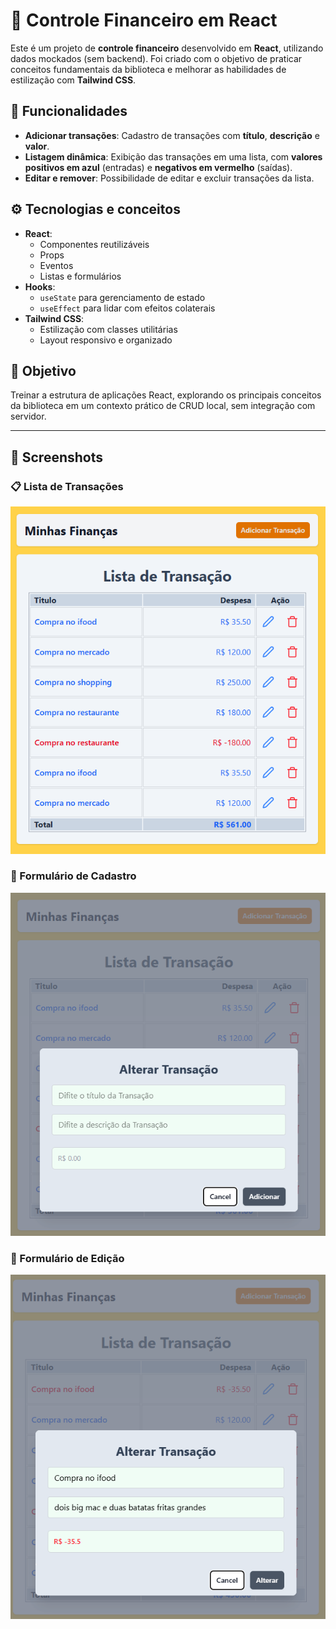 # 💸 Controle Financeiro em React

Este é um projeto de **controle financeiro** desenvolvido em **React**, utilizando dados mockados (sem backend). Foi criado com o objetivo de praticar conceitos fundamentais da biblioteca e melhorar as habilidades de estilização com **Tailwind CSS**.

## 🚀 Funcionalidades

- **Adicionar transações**: Cadastro de transações com **título**, **descrição** e **valor**.
- **Listagem dinâmica**: Exibição das transações em uma lista, com **valores positivos em azul** (entradas) e **negativos em vermelho** (saídas).
- **Editar e remover**: Possibilidade de editar e excluir transações da lista.

## ⚙️ Tecnologias e conceitos

- **React**:
  - Componentes reutilizáveis
  - Props
  - Eventos
  - Listas e formulários
- **Hooks**:
  - `useState` para gerenciamento de estado
  - `useEffect` para lidar com efeitos colaterais
- **Tailwind CSS**:
  - Estilização com classes utilitárias
  - Layout responsivo e organizado

## 🎯 Objetivo

Treinar a estrutura de aplicações React, explorando os principais conceitos da biblioteca em um contexto prático de CRUD local, sem integração com servidor.

---

## 📸 Screenshots

### 📋 Lista de Transações

![Lista de Transações](./src/assets/screenshot-lista.png)

### 📝 Formulário de Cadastro

![Formulário de Cadastro](./src/assets/screenshot-formAdd.png)

### 📝 Formulário de Edição

![Formulário de Cadastro](./src/assets/screenshot-formEdit.png)
